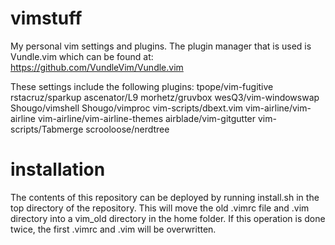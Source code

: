 # vimstuff

My personal vim settings and plugins. 
The plugin manager that is used is Vundle.vim which can be found at: https://github.com/VundleVim/Vundle.vim

These settings include the following plugins:
  tpope/vim-fugitive
  rstacruz/sparkup
  ascenator/L9
  morhetz/gruvbox
  wesQ3/vim-windowswap
  Shougo/vimshell
  Shougo/vimproc
  vim-scripts/dbext.vim
  vim-airline/vim-airline
  vim-airline/vim-airline-themes
  airblade/vim-gitgutter
  vim-scripts/Tabmerge
  scrooloose/nerdtree
 
# installation
The contents of this repository can be deployed by running install.sh in the top directory of the repository.
This will move the old .vimrc file and .vim directory into a vim_old directory in the home folder.
If this operation is done twice, the first .vimrc and .vim will be overwritten.
  
